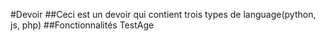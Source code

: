 #Devoir
##Ceci est un devoir qui contient trois types de language(python, js, php)
##Fonctionnalités
  TestAge
  
